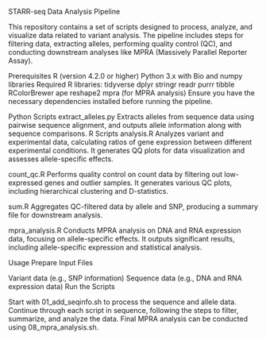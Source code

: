 STARR-seq Data Analysis Pipeline

This repository contains a set of scripts designed to process, analyze, and visualize data related to variant analysis. The pipeline includes steps for filtering data, extracting alleles, performing quality control (QC), and conducting downstream analyses like MPRA (Massively Parallel Reporter Assay).

Prerequisites
R (version 4.2.0 or higher)
Python 3.x with Bio and numpy libraries
Required R libraries:
tidyverse
dplyr
stringr
readr
purrr
tibble
RColorBrewer
ape
reshape2
mpra (for MPRA analysis)
Ensure you have the necessary dependencies installed before running the pipeline.

Python Scripts
extract_alleles.py
Extracts alleles from sequence data using pairwise sequence alignment, and outputs allele information along with sequence comparisons.
R Scripts
analysis.R
Analyzes variant and experimental data, calculating ratios of gene expression between different experimental conditions. It generates QQ plots for data visualization and assesses allele-specific effects.

count_qc.R
Performs quality control on count data by filtering out low-expressed genes and outlier samples. It generates various QC plots, including hierarchical clustering and D-statistics.

sum.R
Aggregates QC-filtered data by allele and SNP, producing a summary file for downstream analysis.

mpra_analysis.R
Conducts MPRA analysis on DNA and RNA expression data, focusing on allele-specific effects. It outputs significant results, including allele-specific expression and statistical analysis.

Usage
Prepare Input Files

Variant data (e.g., SNP information)
Sequence data (e.g., DNA and RNA expression data)
Run the Scripts

Start with 01_add_seqinfo.sh to process the sequence and allele data.
Continue through each script in sequence, following the steps to filter, summarize, and analyze the data.
Final MPRA analysis can be conducted using 08_mpra_analysis.sh.

